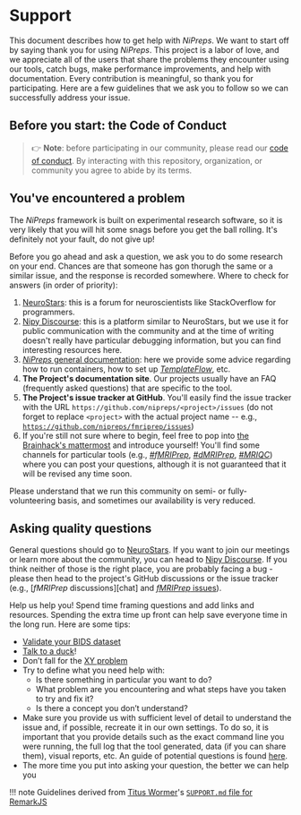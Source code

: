 # Support

This document describes how to get help with *NiPreps*.
We want to start off by saying thank you for using *NiPreps*.
This project is a labor of love, and we appreciate all of the users that share the problems they encounter using our tools, catch bugs, make performance improvements, and help with documentation.
Every contribution is meaningful, so thank you for participating.
Here are a few guidelines that we ask you to follow so we can successfully address your issue.


## Before you start: the Code of Conduct

> 👉 **Note**: before participating in our community, please read our
> [code of conduct][coc].
> By interacting with this repository, organization, or community you agree to
> abide by its terms.

## You've encountered a problem

The *NiPreps* framework is built on experimental research software, so it is very likely that you will hit some snags before you get the ball rolling.
It's definitely not your fault, do not give up!

Before you go ahead and ask a question, we ask you to do some research on your end.
Chances are that someone has gon thorugh the same or a similar issue, and the response is recorded somewhere.
Where to check for answers (in order of priority):

  1. [NeuroStars][neurostars]: this is a forum for neuroscientists like StackOverflow for programmers.
  1. [Nipy Discourse][discourse]: this is a platform similar to NeuroStars, but we use it for public communication with the community and at the time of writing doesn't really have particular debugging information, but you can find interesting resources here.
  1. [*NiPreps* general documentation][nipreps]: here we provide some advice regarding how to run containers, how to set up [*TemplateFlow*][templateflow], etc.
  1. **The Project's documentation site**. Our projects usually have an FAQ (frequently asked questions) that are specific to the tool.
  1. **The Project's issue tracker at GitHub**. You'll easily find the issue tracker with the URL `https://github.com/nipreps/<project>/issues` (do not forget to replace `<project>` with the actual project name -- e.g., [`https://github.com/nipreps/fmriprep/issues`][fmriprep-issues])
  1. If you're still not sure where to begin, feel free to pop into [the Brainhack's mattermost][mattermost] and introduce yourself!
     You'll find some channels for particular tools (e.g., [*#fMRIPrep*][mattermost-fmriprep], [*#dMRIPrep*][mattermost-dmriprep], [*#MRIQC*][mattermost-mriqc]) where you can post your questions, although it is not guaranteed that it will be revised any time soon.

Please understand that we run this community on semi- or fully-volunteering basis, and sometimes our availability is very reduced.

## Asking quality questions

General questions should go to [NeuroStars][neurostars].
If you want to join our meetings or learn more about the community, you can head to [Nipy Discourse][discourse].
If you think neither of those is the right place, you are probably facing a bug - please then head to the project's GitHub discussions or the issue tracker (e.g., [*fMRIPrep* discussions][chat] and [*fMRIPrep* issues][fmriprep-issues]).

Help us help you!
Spend time framing questions and add links and resources.
Spending the extra time up front can help save everyone time in the long run.
Here are some tips:

*   [Validate your BIDS dataset][validator]
*   [Talk to a duck][rubberduck]!
*   Don’t fall for the [XY problem][xy]
*   Try to define what you need help with:
    *   Is there something in particular you want to do?
    *   What problem are you encountering and what steps have you taken to try
        and fix it?
    *   Is there a concept you don’t understand?
*   Make sure you provide us with sufficient level of detail to understand the issue and, if possible, recreate it in our own settings.
    To do so, it is important that you provide details such as the exact command line you were running, the full log that the tool generated, data (if you can share them), visual reports, etc. An guide of potential questions is found [here](https://github.com/nipreps/fmriprep/issues/new?assignees=&labels=bug&template=bug_report.yml).
*   The more time you put into asking your question, the better we can help you

!!! note
    Guidelines derived from [Titus Wormer][author]'s [`SUPPORT.md` file for RemarkJS][source]

<!-- Definitions -->

[license]: https://creativecommons.org/licenses/by/4.0/

[author]: https://wooorm.com

[coc]: https://www.nipreps.org/community/CODE_OF_CONDUCT/

[rubberduck]: https://rubberduckdebugging.com

[xy]: https://meta.stackexchange.com/questions/66377/what-is-the-xy-problem/66378#66378

[cs]: https://codesandbox.io

[contributing]: contributing.md

[neurostars]: https://neurostars.org

[discourse]: https://nipy.discourse.group/c/nipreps/9

[nipreps]: https://nipreps.org

[templateflow]: https://templateflow.org

[fmriprep-issues]: https://github.com/nipreps/fmriprep/issues

[fmriprep-discussions]: https://github.com/nipreps/fmriprep/discussions

[validator]: http://bids-standard.github.io/bids-validator/

[source]: https://github.com/remarkjs/.github/blob/9858b4b693d61337b6d5ab37d36304d2a4b0bf33/support.md

[mattermost]: https://mattermost.brainhack.org/brainhack/

[mattermost-dmriprep]: https://mattermost.brainhack.org/brainhack/channels/dmriprep

[mattermost-fmriprep]: https://mattermost.brainhack.org/brainhack/channels/fmriprep

[mattermost-mriqc]: https://mattermost.brainhack.org/brainhack/channels/MRIQC
